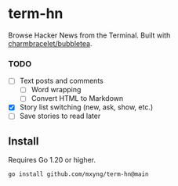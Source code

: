 # term-hn
Browse Hacker News from the Terminal. Built with [charmbracelet/bubbletea](https://github.com/charmbracelet/bubbletea).

### TODO

- [ ] Text posts and comments
  - [ ] Word wrapping
  - [ ] Convert HTML to Markdown
- [x] Story list switching (new, ask, show, etc.)
- [ ] Save stories to read later

## Install

Requires Go 1.20 or higher.

```shell
go install github.com/mxyng/term-hn@main
```

